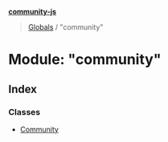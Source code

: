 **[community-js](../README.md)**

> [Globals](../README.md) / "community"

# Module: "community"

## Index

### Classes

* [Community](../classes/_community_.community.md)

